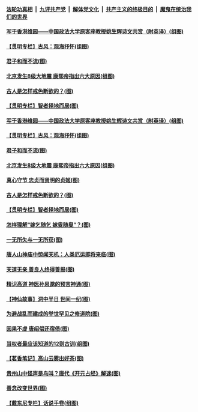 

####  [法轮功真相](../../../../basic/blob/master/README.md?t=07101031) &nbsp;|&nbsp; [九评共产党](../../../../9ping.md/blob/master/README.md?t=07101031) &nbsp;|&nbsp; [解体党文化](../../../../jtdwh.md/blob/master/README.md?t=07101031)  &nbsp;|&nbsp; [共产主义的终极目的](../../../../gczydzjmd.md/blob/master/README.md?t=07101031) &nbsp;|&nbsp; [魔鬼在统治我们的世界](../../../../mgztzwmdsj.md/blob/master/README.md?t=07101031) 

#### [写于香港维园——中国政法大学原客座教授姚生辉诗文共赏（附英译）(组图)](../pages/p7/938935.md?t=07101031) 

#### [【贯明专栏】古风：观海抒怀(组图)](../pages/p7/939160.md?t=07101031) 

#### [君子和而不流(图)](../pages/p7/938661.md?t=07101031) 

#### [北京发生8级大地震 康熙帝指出六大原因(组图)](../pages/p7/939083.md?t=07101031) 

#### [古人是怎样戒色断欲的？(图)](../pages/p7/939115.md?t=07101031) 

#### [【贯明专栏】智者择地而居(图)](../pages/p7/938962.md?t=07101031) 

#### [写于香港维园——中国政法大学原客座教授姚生辉诗文共赏（附英译）(组图)](../pages/p7/938935.md?t=07101031) 

#### [【贯明专栏】古风：观海抒怀(组图)](../pages/p7/939160.md?t=07101031) 

#### [君子和而不流(图)](../pages/p7/938661.md?t=07101031) 

#### [北京发生8级大地震 康熙帝指出六大原因(组图)](../pages/p7/939083.md?t=07101031) 

#### [真心守节 忠贞而贤明的贞姬(图)](../pages/p7/938969.md?t=07101031) 

#### [古人是怎样戒色断欲的？(图)](../pages/p7/939115.md?t=07101031) 

#### [【贯明专栏】智者择地而居(图)](../pages/p7/938962.md?t=07101031) 

#### [怎样理解“嫁乞随乞 嫁叟随叟”？(图)](../pages/p7/938660.md?t=07101031) 

#### [一无所失与一无所获(图)](../pages/p7/938964.md?t=07101031) 

#### [唐人山神庙中惊闻天机：人类厄运即将来临(图)](../pages/p7/938830.md?t=07101031) 

#### [天道无亲 善良人终得善报(图)](../pages/p7/938657.md?t=07101031) 

#### [精识高道 神医孙思邈的预言神通(图)](../pages/p7/938855.md?t=07101031) 

#### [【神仙故事】洞中半日 世间一纪(图)](../pages/p7/938663.md?t=07101031) 

#### [为避战乱而建成的举世罕见之修道院(图)](../pages/p7/938715.md?t=07101031) 

#### [因果不虚 唐绍偿还宿债(图)](../pages/p7/938656.md?t=07101031) 

#### [当权者最应该知道的12则古训(组图)](../pages/p7/938581.md?t=07101031) 

#### [【茗香笔记】高山云雾出好茶(图)](../pages/p7/938345.md?t=07101031) 

#### [贵州山中怪声是鸟叫？唐代《开元占经》解迷(图)](../pages/p7/938669.md?t=07101031) 

#### [善念改变世界(图)](../pages/p7/938282.md?t=07101031) 

#### [【戴东尼专栏】话说手卷(组图)](../pages/p7/936297.md?t=07101031) 

